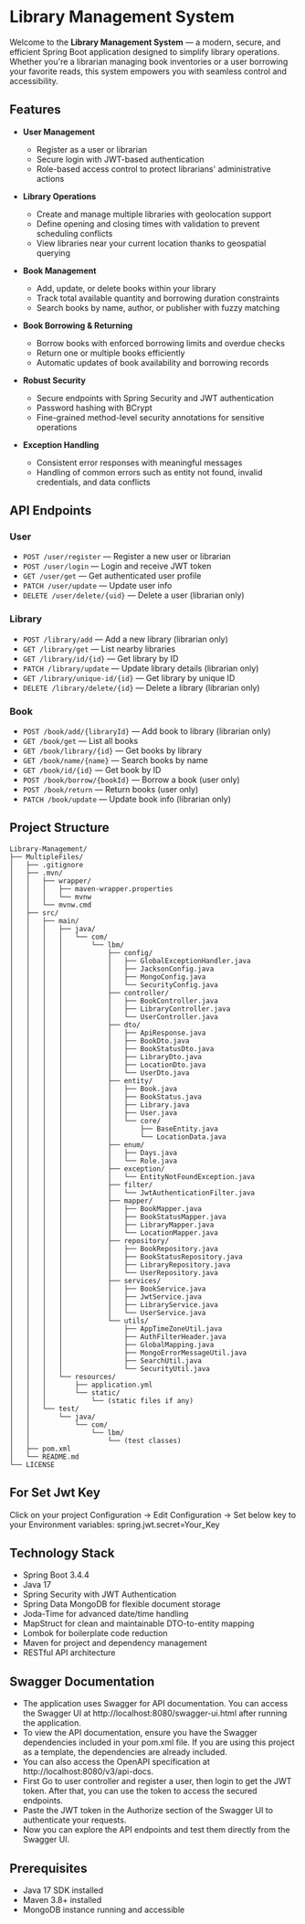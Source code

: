 # Library Management System

Welcome to the **Library Management System** — a modern, secure, and efficient Spring Boot application designed to simplify library operations. Whether you're a librarian managing book inventories or a user borrowing your favorite reads, this system empowers you with seamless control and accessibility.


## Features

- **User Management**
  - Register as a user or librarian
  - Secure login with JWT-based authentication
  - Role-based access control to protect librarians' administrative actions

- **Library Operations**
  - Create and manage multiple libraries with geolocation support
  - Define opening and closing times with validation to prevent scheduling conflicts
  - View libraries near your current location thanks to geospatial querying

- **Book Management**
  - Add, update, or delete books within your library
  - Track total available quantity and borrowing duration constraints
  - Search books by name, author, or publisher with fuzzy matching

- **Book Borrowing & Returning**
  - Borrow books with enforced borrowing limits and overdue checks
  - Return one or multiple books efficiently
  - Automatic updates of book availability and borrowing records

- **Robust Security**
  - Secure endpoints with Spring Security and JWT authentication
  - Password hashing with BCrypt
  - Fine-grained method-level security annotations for sensitive operations

- **Exception Handling**
  - Consistent error responses with meaningful messages
  - Handling of common errors such as entity not found, invalid credentials, and data conflicts

## API Endpoints

### User
- `POST /user/register` — Register a new user or librarian
- `POST /user/login` — Login and receive JWT token
- `GET /user/get` — Get authenticated user profile
- `PATCH /user/update` — Update user info
- `DELETE /user/delete/{uid}` — Delete a user (librarian only)

### Library
- `POST /library/add` — Add a new library (librarian only)
- `GET /library/get` — List nearby libraries
- `GET /library/id/{id}` — Get library by ID
- `PATCH /library/update` — Update library details (librarian only)
- `GET /library/unique-id/{id}` — Get library by unique ID
- `DELETE /library/delete/{id}` — Delete a library (librarian only)

### Book
- `POST /book/add/{libraryId}` — Add book to library (librarian only)
- `GET /book/get` — List all books
- `GET /book/library/{id}` — Get books by library
- `GET /book/name/{name}` — Search books by name
- `GET /book/id/{id}` — Get book by ID
- `POST /book/borrow/{bookId}` — Borrow a book (user only)
- `POST /book/return` — Return books (user only)
- `PATCH /book/update` — Update book info (librarian only)

## Project Structure

    Library-Management/
    ├── MultipleFiles/
    │   ├── .gitignore
    │   ├── .mvn/
    │   │   ├── wrapper/
    │   │   │   ├── maven-wrapper.properties
    │   │   │   └── mvnw
    │   │   └── mvnw.cmd
    │   ├── src/
    │   │   ├── main/
    │   │   │   ├── java/
    │   │   │   │   └── com/
    │   │   │   │       └── lbm/
    │   │   │   │           ├── config/
    │   │   │   │           │   ├── GlobalExceptionHandler.java
    │   │   │   │           │   ├── JacksonConfig.java
    │   │   │   │           │   ├── MongoConfig.java
    │   │   │   │           │   └── SecurityConfig.java
    │   │   │   │           ├── controller/
    │   │   │   │           │   ├── BookController.java
    │   │   │   │           │   ├── LibraryController.java
    │   │   │   │           │   └── UserController.java
    │   │   │   │           ├── dto/
    │   │   │   │           │   ├── ApiResponse.java
    │   │   │   │           │   ├── BookDto.java
    │   │   │   │           │   ├── BookStatusDto.java
    │   │   │   │           │   ├── LibraryDto.java
    │   │   │   │           │   ├── LocationDto.java
    │   │   │   │           │   └── UserDto.java
    │   │   │   │           ├── entity/
    │   │   │   │           │   ├── Book.java
    │   │   │   │           │   ├── BookStatus.java
    │   │   │   │           │   ├── Library.java
    │   │   │   │           │   ├── User.java
    │   │   │   │           │   └── core/
    │   │   │   │           │       ├── BaseEntity.java
    │   │   │   │           │       └── LocationData.java
    │   │   │   │           ├── enum/
    │   │   │   │           │   ├── Days.java
    │   │   │   │           │   └── Role.java
    │   │   │   │           ├── exception/
    │   │   │   │           │   └── EntityNotFoundException.java
    │   │   │   │           ├── filter/
    │   │   │   │           │   └── JwtAuthenticationFilter.java
    │   │   │   │           ├── mapper/
    │   │   │   │           │   ├── BookMapper.java
    │   │   │   │           │   ├── BookStatusMapper.java
    │   │   │   │           │   ├── LibraryMapper.java
    │   │   │   │           │   └── LocationMapper.java
    │   │   │   │           ├── repository/
    │   │   │   │           │   ├── BookRepository.java
    │   │   │   │           │   ├── BookStatusRepository.java
    │   │   │   │           │   ├── LibraryRepository.java
    │   │   │   │           │   └── UserRepository.java
    │   │   │   │           ├── services/
    │   │   │   │           │   ├── BookService.java
    │   │   │   │           │   ├── JwtService.java
    │   │   │   │           │   ├── LibraryService.java
    │   │   │   │           │   └── UserService.java
    │   │   │   │           └── utils/
    │   │   │   │               ├── AppTimeZoneUtil.java
    │   │   │   │               ├── AuthFilterHeader.java
    │   │   │   │               ├── GlobalMapping.java
    │   │   │   │               ├── MongoErrorMessageUtil.java
    │   │   │   │               ├── SearchUtil.java
    │   │   │   │               └── SecurityUtil.java
    │   │   │   └── resources/
    │   │   │       ├── application.yml
    │   │   │       └── static/
    │   │   │           └── (static files if any)
    │   │   └── test/
    │   │       └── java/
    │   │           └── com/
    │   │               └── lbm/
    │   │                   └── (test classes)
    │   ├── pom.xml
    │   └── README.md
    └── LICENSE


## For Set Jwt Key

Click on your project Configuration -> Edit Configuration -> 
Set below key to your Environment variables:
spring.jwt.secret=Your_Key

## Technology Stack

- Spring Boot 3.4.4
- Java 17
- Spring Security with JWT Authentication
- Spring Data MongoDB for flexible document storage
- Joda-Time for advanced date/time handling
- MapStruct for clean and maintainable DTO-to-entity mapping
- Lombok for boilerplate code reduction
- Maven for project and dependency management
- RESTful API architecture

## Swagger Documentation

- The application uses Swagger for API documentation. You can access the Swagger UI at http://localhost:8080/swagger-ui.html after running the application.
- To view the API documentation, ensure you have the Swagger dependencies included in your pom.xml file. If you are using this project as a template, the dependencies are already included.
- You can also access the OpenAPI specification at http://localhost:8080/v3/api-docs.
- First Go to user controller and register a user, then login to get the JWT token. After that, you can use the token to access the secured endpoints.
- Paste the JWT token in the Authorize section of the Swagger UI to authenticate your requests.
- Now you can explore the API endpoints and test them directly from the Swagger UI.

## Prerequisites

- Java 17 SDK installed
- Maven 3.8+ installed
- MongoDB instance running and accessible